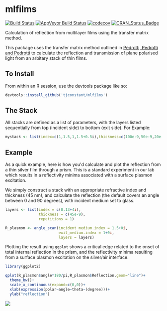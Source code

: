 
mlfilms
=======

[![Build Status](https://travis-ci.org/tjconstant/mlfilms.svg?branch=master)](https://travis-ci.org/tjconstant/mlfilms) [![AppVeyor Build Status](https://ci.appveyor.com/api/projects/status/github/tjconstant/mlfilms?branch=master&svg=true)](https://ci.appveyor.com/project/tjconstant/mlfilms) [![codecov](https://codecov.io/gh/tjconstant/mlfilms/branch/master/graph/badge.svg)](https://codecov.io/gh/tjconstant/mlfilms) [![CRAN\_Status\_Badge](http://www.r-pkg.org/badges/version/mlfilms)](https://cran.r-project.org/package=mlfilms)

Calculation of reflection from multilayer films using the transfer matrix method.

This package uses the transfer matrix method outlined in [Pedrotti, Pedrotti and Pedrotti](http://www.amazon.com/Introduction-Optics-3rd-Frank-Pedrotti/dp/0131499335) to calculate the reflection and transmission of plane polarised light from an arbitary stack of thin films.

To Install
----------

From within an R session, use the devtools package like so:

``` r
devtools::install_github('tjconstant/mlfilms')
```

The Stack
---------

All stacks are defined as a list of parameters, with the layers listed sequentially from top (incident side) to bottom (exit side). For Example:

``` r
mystack <- list(index=c(1,1.5,1,1.5+0.5i),thickness=c(100e-9,50e-9,20e-9,100e-9), repetitions=1)
```

Example
-------

As a quick example, here is how you'd calculate and plot the reflection from a thin silver film through a prism. This is a standard experiment in our lab which results in a reflectivity minima associated with a surface plasmon excitation.

We simply construct a stack with an appropriate refractive index and thickness (45 nm), and calculate the reflection (the default covers an angle between 0 and 90 degrees), with incident medium set to glass.

``` r
layers <- list(index = c(0.13+4i), 
               thickness = c(45e-9),
               repetitions = 1)

R_plasmon <- angle_scan(incident_medium.index = 1.5+0i,
                        exit_medium.index = 1+0i,
                        layers = layers)
```

Plotting the result using `ggplot` shows a critical edge related to the onset of total internal reflection in the prism, and the reflectivity minima resulting from a surface plasmon excitation on the silver/air interface.

``` r
library(ggplot2)

qplot(R_plasmon$angle*180/pi,R_plasmon$Reflection,geom="line")+
  theme_bw()+
  scale_x_continuous(expand=c(0,0))+
  xlab(expression(polar~angle~theta~(degree)))+
  ylab("reflection")
```

![](https://i0.wp.com/i.imgur.com/V4zXdjE.png)
